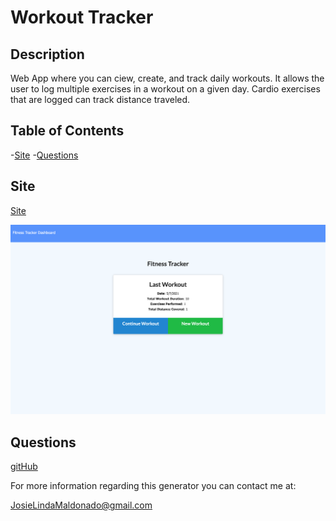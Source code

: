 # Workout Tracker

## Description

Web App where you can ciew, create, and track daily workouts. It allows the user to log multiple exercises in a workout on a given day. Cardio exercises that are logged can track distance traveled.

## Table of Contents

-[Site](#site)
-[Questions](#questions)


## Site

[Site](https://obscure-springs-80402.herokuapp.com/?id=6095ab660fa1bc001556e404)

![Deplyed-Site](assets/workout-tracker-ss.png)

## Questions

[gitHub](https://github.com/JosieMald)

For more information regarding this generator you can contact me at:

JosieLindaMaldonado@gmail.com
